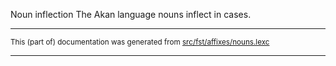 Noun inflection
The Akan language nouns inflect in cases.

* * *

<small>This (part of) documentation was generated from [src/fst/affixes/nouns.lexc](https://github.com/giellalt/lang-aka/blob/main/src/fst/affixes/nouns.lexc)</small>

---

